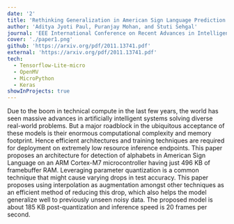 ```yaml
---
date: '2'
title: 'Rethinking Generalization in American Sign Language Prediction for Edge Devices with Extremely Low Memory Footprint'
author: 'Aditya Jyoti Paul, Puranjay Mohan, and Stuti Sehgal'
journal: 'EEE International Conference on Recent Advances in Intelligent Computational Systems, IEEE-RAICS-2020'
cover: './paper1.png'
github: 'https://arxiv.org/pdf/2011.13741.pdf'
external: 'https://arxiv.org/pdf/2011.13741.pdf'
tech:
  - Tensorflow-Lite-micro
  - OpenMV
  - MicroPython
  - Keras
showInProjects: true
---
```


Due to the boom in technical compute in the last few years, the world has seen massive advances in artificially intelligent systems solving diverse real-world problems. But a major roadblock in the ubiquitous acceptance of these models is their enormous computational complexity and memory footprint. Hence efficient architectures and training techniques are required for deployment on extremely low resource inference endpoints. This paper proposes an architecture for detection of alphabets in American Sign Language on an ARM Cortex-M7 microcontroller having just 496 KB of framebuffer RAM. Leveraging parameter quantization is a common technique that might cause varying drops in test accuracy. This paper proposes using interpolation as augmentation amongst other techniques as an efficient method of reducing this drop, which also helps the model generalize well to previously unseen noisy data. The proposed model is about 185 KB post-quantization and inference speed is 20 frames per second.
